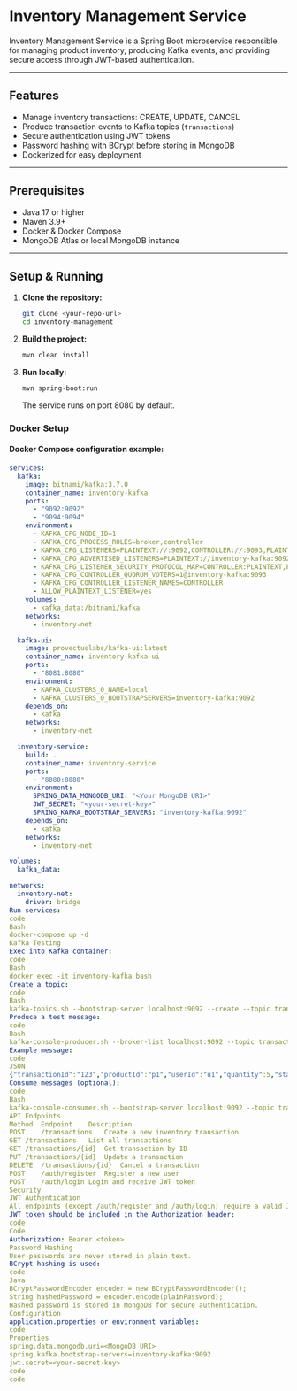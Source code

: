 # Inventory Management Service

Inventory Management Service is a Spring Boot microservice responsible for managing product inventory, producing Kafka events, and providing secure access through JWT-based authentication.

---

## Features

- Manage inventory transactions: CREATE, UPDATE, CANCEL  
- Produce transaction events to Kafka topics (`transactions`)  
- Secure authentication using JWT tokens  
- Password hashing with BCrypt before storing in MongoDB  
- Dockerized for easy deployment  

---

## Prerequisites

- Java 17 or higher  
- Maven 3.9+  
- Docker & Docker Compose  
- MongoDB Atlas or local MongoDB instance  

---

## Setup & Running

1.  **Clone the repository:**

    ```bash
    git clone <your-repo-url>
    cd inventory-management
    ```

2.  **Build the project:**

    ```bash
    mvn clean install
    ```

3.  **Run locally:**

    ```bash
    mvn spring-boot:run
    ```

    The service runs on port 8080 by default.

### Docker Setup

#### Docker Compose configuration example:

```yaml
services:
  kafka:
    image: bitnami/kafka:3.7.0
    container_name: inventory-kafka
    ports:
      - "9092:9092"
      - "9094:9094"
    environment:
      - KAFKA_CFG_NODE_ID=1
      - KAFKA_CFG_PROCESS_ROLES=broker,controller
      - KAFKA_CFG_LISTENERS=PLAINTEXT://:9092,CONTROLLER://:9093,PLAINTEXT_HOST://:9094
      - KAFKA_CFG_ADVERTISED_LISTENERS=PLAINTEXT://inventory-kafka:9092,PLAINTEXT_HOST://localhost:9094
      - KAFKA_CFG_LISTENER_SECURITY_PROTOCOL_MAP=CONTROLLER:PLAINTEXT,PLAINTEXT:PLAINTEXT,PLAINTEXT_HOST:PLAINTEXT
      - KAFKA_CFG_CONTROLLER_QUORUM_VOTERS=1@inventory-kafka:9093
      - KAFKA_CFG_CONTROLLER_LISTENER_NAMES=CONTROLLER
      - ALLOW_PLAINTEXT_LISTENER=yes
    volumes:
      - kafka_data:/bitnami/kafka
    networks:
      - inventory-net

  kafka-ui:
    image: provectuslabs/kafka-ui:latest
    container_name: inventory-kafka-ui
    ports:
      - "8081:8080"
    environment:
      - KAFKA_CLUSTERS_0_NAME=local
      - KAFKA_CLUSTERS_0_BOOTSTRAPSERVERS=inventory-kafka:9092
    depends_on:
      - kafka
    networks:
      - inventory-net

  inventory-service:
    build: .
    container_name: inventory-service
    ports:
      - "8080:8080"
    environment:
      SPRING_DATA_MONGODB_URI: "<Your MongoDB URI>"
      JWT_SECRET: "<your-secret-key>"
      SPRING_KAFKA_BOOTSTRAP_SERVERS: "inventory-kafka:9092"
    depends_on:
      - kafka
    networks:
      - inventory-net

volumes:
  kafka_data:

networks:
  inventory-net:
    driver: bridge
Run services:
code
Bash
docker-compose up -d
Kafka Testing
Exec into Kafka container:
code
Bash
docker exec -it inventory-kafka bash
Create a topic:
code
Bash
kafka-topics.sh --bootstrap-server localhost:9092 --create --topic transactions --partitions 1 --replication-factor 1
Produce a test message:
code
Bash
kafka-console-producer.sh --broker-list localhost:9092 --topic transactions
Example message:
code
JSON
{"transactionId":"123","productId":"p1","userId":"u1","quantity":5,"status":"CREATED"}
Consume messages (optional):
code
Bash
kafka-console-consumer.sh --bootstrap-server localhost:9092 --topic transactions --from-beginning
API Endpoints
Method	Endpoint	Description
POST	/transactions	Create a new inventory transaction
GET	/transactions	List all transactions
GET	/transactions/{id}	Get transaction by ID
PUT	/transactions/{id}	Update a transaction
DELETE	/transactions/{id}	Cancel a transaction
POST	/auth/register	Register a new user
POST	/auth/login	Login and receive JWT token
Security
JWT Authentication
All endpoints (except /auth/register and /auth/login) require a valid JWT token.
JWT token should be included in the Authorization header:
code
Code
Authorization: Bearer <token>
Password Hashing
User passwords are never stored in plain text.
BCrypt hashing is used:
code
Java
BCryptPasswordEncoder encoder = new BCryptPasswordEncoder();
String hashedPassword = encoder.encode(plainPassword);
Hashed password is stored in MongoDB for secure authentication.
Configuration
application.properties or environment variables:
code
Properties
spring.data.mongodb.uri=<MongoDB URI>
spring.kafka.bootstrap-servers=inventory-kafka:9092
jwt.secret=<your-secret-key>
code
code
